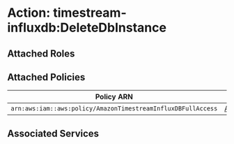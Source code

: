 # Action: timestream-influxdb:DeleteDbInstance

## Attached Roles

## Attached Policies

| Policy ARN | Policy Name |
|------------|-------------|
| `arn:aws:iam::aws:policy/AmazonTimestreamInfluxDBFullAccess` | [AmazonTimestreamInfluxDBFullAccess](../policies.md#amazontimestreaminfluxdbfullaccess) |

## Associated Services

